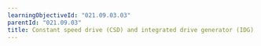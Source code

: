 ```yaml
---
learningObjectiveId: "021.09.03.03"
parentId: "021.09.03"
title: Constant speed drive (CSD) and integrated drive generator (IDG) systems
---
```


